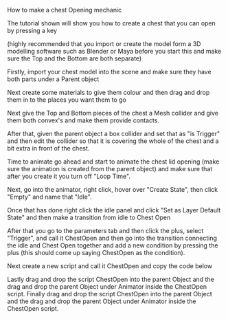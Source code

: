 How to make a chest Opening mechanic 

  

  

The tutorial shown will show you how to create a chest that you can open by pressing a key 

  

(highly recommended that you import or create the model form a 3D modelling software such as Blender or Maya before you start this and make sure the Top and the Bottom are both separate) 

  

Firstly, import your chest model into the scene and make sure they have both parts under a Parent object 

  

Next create some materials to give them colour and then drag and drop them in to the places you want them to go 

  

Next give the Top and Bottom pieces of the chest a Mesh collider and give them both convex's and make them provide contacts. 

  

After that, given the parent object a box collider and set that as "is Trigger" and then edit the collider so that it is covering the whole of the chest and a bit extra in front of the chest. 

  

Time to animate go ahead and start to animate the chest lid opening (make sure the animation is created from the parent object) and make sure that after you create it you turn off "Loop Time". 

  

Next, go into the animator, right click, hover over "Create State", then click "Empty" and name that "Idle". 

  

Once that has done right click the idle panel and click "Set as Layer Default State" and then make a transition from idle to Chest Open 

  

  

After that you go to the parameters tab and then click the plus, select "Trigger", and call it ChestOpen and then go into the transition connecting the idle and Chest Open together and add a new condition by pressing the plus (this should come up saying ChestOpen as the condition). 

  

Next create a new script and call it ChestOpen and copy the code below 

  

  

Lastly drag and drop the script ChestOpen into the parent Object and the drag and drop the parent Object under Animator inside the ChestOpen script. Finally drag and drop the script ChestOpen into the parent Object and the drag and drop the parent Object under Animator inside the ChestOpen script. 

 

 
